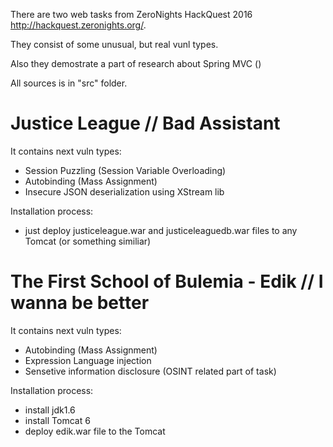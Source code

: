 There are two web tasks from ZeroNights HackQuest 2016 http://hackquest.zeronights.org/.

They consist of some unusual, but real vunl types.

Also they demostrate a part of research about Spring MVC ()

All sources is in "src" folder.

# Justice League // Bad Assistant
It contains next vuln types:
- Session Puzzling (Session Variable Overloading)
- Autobinding (Mass Assignment)
- Insecure JSON deserialization using XStream lib

Installation process:
- just deploy justiceleague.war and justiceleaguedb.war files to any Tomcat (or something similiar)

# The First School of Bulemia - Edik // I wanna be better
It contains next vuln types:
- Autobinding (Mass Assignment)
- Expression Language injection
- Sensetive information disclosure (OSINT related part of task)

Installation process:
- install jdk1.6
- install Tomcat 6
- deploy edik.war file to the Tomcat
